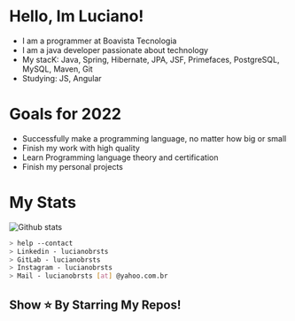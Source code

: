 # Hello, Im Luciano!

- I am a programmer at Boavista Tecnologia
- I am a java developer passionate about technology
- My stacK: Java, Spring, Hibernate, JPA, JSF, Primefaces, PostgreSQL, MySQL, Maven, Git
- Studying: JS, Angular

# Goals for 2022
- Successfully make a programming language, no matter how big or small
- Finish my work with high quality
- Learn Programming language theory and certification
- Finish my personal projects

# My Stats

![Github stats](https://github-readme-stats.vercel.app/api?username=lucianobrsts&show_icons=true&hide_border=true)

````bash
> help --contact
> Linkedin - lucianobrsts
> GitLab - lucianobrsts
> Instagram - lucianobrsts
> Mail - lucianobrsts [at] @yahoo.com.br
````
## Show ⭐ By Starring My Repos!
